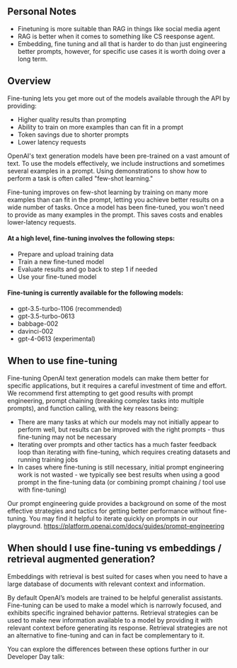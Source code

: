 
## Personal Notes
- Finetuning is more suitable than RAG in things like social media agent
- RAG is better when it comes to something like CS reesponse agent.
- Embedding, fine tuning and all that is harder to do than just engineering better prompts, however, for specific use cases it is worth doing over a long term.


## Overview
Fine-tuning lets you get more out of the models available through the API by providing:

- Higher quality results than prompting
- Ability to train on more examples than can fit in a prompt
- Token savings due to shorter prompts
- Lower latency requests

OpenAI's text generation models have been pre-trained on a vast amount of text. To use the models effectively, we include instructions and sometimes several examples in a prompt. Using demonstrations to show how to perform a task is often called "few-shot learning."

Fine-tuning improves on few-shot learning by training on many more examples than can fit in the prompt, letting you achieve better results on a wide number of tasks. Once a model has been fine-tuned, you won't need to provide as many examples in the prompt. This saves costs and enables lower-latency requests.

#### At a high level, fine-tuning involves the following steps:
- Prepare and upload training data
- Train a new fine-tuned model
- Evaluate results and go back to step 1 if needed
- Use your fine-tuned model

#### Fine-tuning is currently available for the following models:
- gpt-3.5-turbo-1106 (recommended)
- gpt-3.5-turbo-0613
- babbage-002
- davinci-002
- gpt-4-0613 (experimental)


## When to use fine-tuning
Fine-tuning OpenAI text generation models can make them better for specific applications, but it requires a careful investment of time and effort. We recommend first attempting to get good results with prompt engineering, prompt chaining (breaking complex tasks into multiple prompts), and function calling, with the key reasons being:

- There are many tasks at which our models may not initially appear to perform well, but results can be improved with the right prompts - thus fine-tuning may not be necessary
- Iterating over prompts and other tactics has a much faster feedback loop than iterating with fine-tuning, which requires creating datasets and running training jobs
- In cases where fine-tuning is still necessary, initial prompt engineering work is not wasted - we typically see best results when using a good prompt in the fine-tuning data (or combining prompt chaining / tool use with fine-tuning)

Our prompt engineering guide provides a background on some of the most effective strategies and tactics for getting better performance without fine-tuning. You may find it helpful to iterate quickly on prompts in our playground. https://platform.openai.com/docs/guides/prompt-engineering



## When should I use fine-tuning vs embeddings / retrieval augmented generation?
Embeddings with retrieval is best suited for cases when you need to have a large database of documents with relevant context and information.

By default OpenAI’s models are trained to be helpful generalist assistants. Fine-tuning can be used to make a model which is narrowly focused, and exhibits specific ingrained behavior patterns. Retrieval strategies can be used to make new information available to a model by providing it with relevant context before generating its response. Retrieval strategies are not an alternative to fine-tuning and can in fact be complementary to it.

You can explore the differences between these options further in our Developer Day talk:

